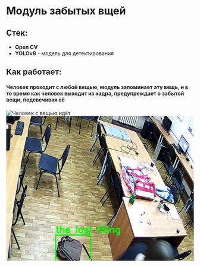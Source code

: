 # Модуль забытых вщей
## Стек:
- **Open CV**
- **YOLOv8** - модель для детектирования



## Как работает:
#### Человек проходит с любой вещью, модуль запоминает эту вещь, и в то время как человек выходит из кадра, предупреждает о забытой вещи, подсвечивая её
![Человек с вещью идёт](/video/test_img.png)
![Вещь без владельца](/video/lost_thing.png)


  
 

  
